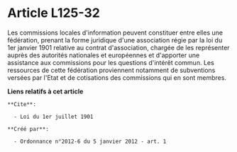 # Article L125-32

Les commissions locales d'information peuvent constituer entre elles une fédération, prenant la forme juridique d'une
association régie par la loi du 1er janvier 1901 relative au contrat d'association, chargée de les représenter auprès des
autorités nationales et européennes et d'apporter une assistance aux commissions pour les questions d'intérêt commun. Les
ressources de cette fédération proviennent notamment de subventions versées par l'Etat et de cotisations des commissions qui
en sont membres.

**Liens relatifs à cet article**

	**Cite**:

	  - Loi du 1er juillet 1901

	**Créé par**:

	  - Ordonnance n°2012-6 du 5 janvier 2012 - art. 1
